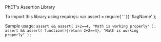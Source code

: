 PhET's Assertion Library

To import this library using requirejs:
var assert = require( '<assert>' )( 'flagName' );

Sample usage:
`assert && assert( 2+2==4, "Math is working properly" );
assert && assert( function(){return 2+2==4}, "Math is working properly" );`